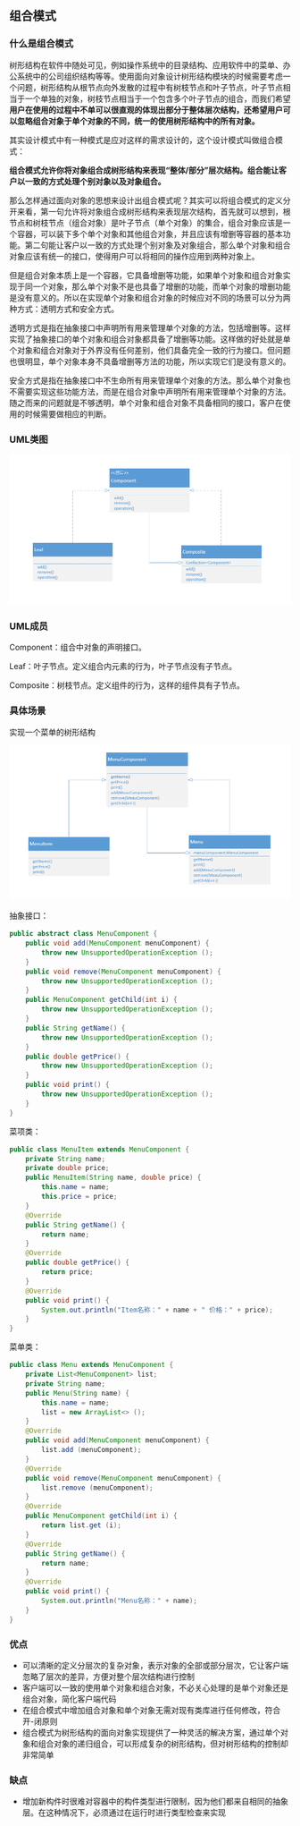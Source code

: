 ## 组合模式

### 什么是组合模式

树形结构在软件中随处可见，例如操作系统中的目录结构、应用软件中的菜单、办公系统中的公司组织结构等等。使用面向对象设计树形结构模块的时候需要考虑一个问题，树形结构从根节点向外发散的过程中有树枝节点和叶子节点，叶子节点相当于一个单独的对象，树枝节点相当于一个包含多个叶子节点的组合，而我们希望**用户在使用的过程中不单可以很直观的体现出部分于整体层次结构，还希望用户可以忽略组合对象于单个对象的不同，统一的使用树形结构中的所有对象。**

其实设计模式中有一种模式是应对这样的需求设计的，这个设计模式叫做组合模式：

**组合模式允许你将对象组合成树形结构来表现“整体/部分”层次结构。组合能让客户以一致的方式处理个别对象以及对象组合。**

那么怎样通过面向对象的思想来设计出组合模式呢？其实可以将组合模式的定义分开来看，第一句允许将对象组合成树形结构来表现层次结构，首先就可以想到，根节点和树枝节点（组合对象）是叶子节点（单个对象）的集合，组合对象应该是一个容器，可以装下多个单个对象和其他组合对象，并且应该有增删等容器的基本功能。第二句能让客户以一致的方式处理个别对象及对象组合，那么单个对象和组合对象应该有统一的接口，使得用户可以将相同的操作应用到两种对象上。

但是组合对象本质上是一个容器，它具备增删等功能，如果单个对象和组合对象实现于同一个对象，那么单个对象不是也具备了增删的功能，而单个对象的增删功能是没有意义的。所以在实现单个对象和组合对象的时候应对不同的场景可以分为两种方式：透明方式和安全方式。

透明方式是指在抽象接口中声明所有用来管理单个对象的方法，包括增删等。这样实现了抽象接口的单个对象和组合对象都具备了增删等功能。这样做的好处就是单个对象和组合对象对于外界没有任何差别，他们具备完全一致的行为接口。但问题也很明显，单个对象本身不具备增删等方法的功能，所以实现它们是没有意义的。

安全方式是指在抽象接口中不生命所有用来管理单个对象的方法。那么单个对象也不需要实现这些功能方法，而是在组合对象中声明所有用来管理单个对象的方法。随之而来的问题就是不够透明，单个对象和组合对象不具备相同的接口，客户在使用的时候需要做相应的判断。

### UML类图

![组合模式](../images/组合模式.jpg)

### UML成员

Component：组合中对象的声明接口。

Leaf：叶子节点。定义组合内元素的行为，叶子节点没有子节点。

Composite：树枝节点。定义组件的行为，这样的组件具有子节点。

### 具体场景

实现一个菜单的树形结构

![组合模式例子](../images/组合模式例子.jpg)

抽象接口：

```java
public abstract class MenuComponent {
    public void add(MenuComponent menuComponent) {
        throw new UnsupportedOperationException ();
    }
    public void remove(MenuComponent menuComponent) {
        throw new UnsupportedOperationException ();
    }
    public MenuComponent getChild(int i) {
        throw new UnsupportedOperationException ();
    }
    public String getName() {
        throw new UnsupportedOperationException ();
    }
    public double getPrice() {
        throw new UnsupportedOperationException ();
    }
    public void print() {
        throw new UnsupportedOperationException ();
    }
}
```

菜项类：

```java
public class MenuItem extends MenuComponent {
    private String name;
    private double price;
    public MenuItem(String name, double price) {
        this.name = name;
        this.price = price;
    }
    @Override
    public String getName() {
        return name;
    }
    @Override
    public double getPrice() {
        return price;
    }
    @Override
    public void print() {
        System.out.println("Item名称：" + name + " 价格：" + price);
    }
}
```

菜单类：

```java
public class Menu extends MenuComponent {
    private List<MenuComponent> list;
    private String name;
    public Menu(String name) {
        this.name = name;
        list = new ArrayList<> ();
    }
    @Override
    public void add(MenuComponent menuComponent) {
        list.add (menuComponent);
    }
    @Override
    public void remove(MenuComponent menuComponent) {
        list.remove (menuComponent);
    }
    @Override
    public MenuComponent getChild(int i) {
        return list.get (i);
    }
    @Override
    public String getName() {
        return name;
    }
    @Override
    public void print() {
        System.out.println("Menu名称：" + name);
    }
}
```

### 优点

- 可以清晰的定义分层次的复杂对象，表示对象的全部或部分层次，它让客户端忽略了层次的差异，方便对整个层次结构进行控制
- 客户端可以一致的使用单个对象和组合对象，不必关心处理的是单个对象还是组合对象，简化客户端代码
- 在组合模式中增加组合对象和单个对象无需对现有类库进行任何修改，符合开-闭原则
- 组合模式为树形结构的面向对象实现提供了一种灵活的解决方案，通过单个对象和组合对象的递归组合，可以形成复杂的树形结构，但对树形结构的控制却非常简单

### 缺点

- 增加新构件时很难对容器中的构件类型进行限制，因为他们都来自相同的抽象层。在这种情况下，必须通过在运行时进行类型检查来实现
